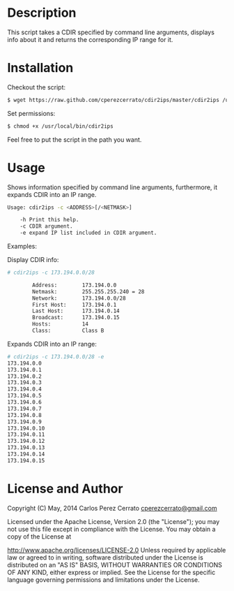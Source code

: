 Description
================

This script takes a CDIR specified by command line arguments, displays info about it and returns the corresponding IP range for it.


Installation
============

Checkout the script:

```bash
$ wget https://raw.github.com/cperezcerrato/cdir2ips/master/cdir2ips /usr/local/bin/
```

Set permissions:
```bash
$ chmod +x /usr/local/bin/cdir2ips
```
Feel free to put the script in the path you want.

Usage
=====

Shows information specified by command line arguments, furthermore, it expands CDIR into an IP range.

```bash
Usage: cdir2ips -c <ADDRESS>[/<NETMASK>]

    -h Print this help.
    -c CDIR argument.
    -e expand IP list included in CDIR argument.

```

Examples:

Display CDIR info:
```bash
# cdir2ips -c 173.194.0.0/28

        Address:        173.194.0.0
        Netmask:        255.255.255.240 = 28
        Network:        173.194.0.0/28
        First Host:     173.194.0.1
        Last Host:      173.194.0.14
        Broadcast:      173.194.0.15
        Hosts:          14
        Class:          Class B

```

Expands CDIR into an IP range:
```bash
# cdir2ips -c 173.194.0.0/28 -e 
173.194.0.0
173.194.0.1
173.194.0.2
173.194.0.3
173.194.0.4
173.194.0.5
173.194.0.6
173.194.0.7
173.194.0.8
173.194.0.9
173.194.0.10
173.194.0.11
173.194.0.12
173.194.0.13
173.194.0.14
173.194.0.15
```

License and Author
==================
Copyright (C) May, 2014 Carlos Perez Cerrato <cperezcerrato@gmail.com>

Licensed under the Apache License, Version 2.0 (the "License");
you may not use this file except in compliance with the License.
You may obtain a copy of the License at

http://www.apache.org/licenses/LICENSE-2.0
Unless required by applicable law or agreed to in writing, software
distributed under the License is distributed on an "AS IS" BASIS,
WITHOUT WARRANTIES OR CONDITIONS OF ANY KIND, either express or implied.
See the License for the specific language governing permissions and
limitations under the License.
